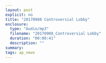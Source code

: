```yaml
---
layout: post
explicit: no
title: "20170908 Controversial Lobby"
enclosure:
  type: "Audio/mp3"
  filename: "20170908_Controversial Lobby"
  duration: "00:00:41"
  description: ""
summary:
tags: ap_news
---
```



